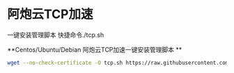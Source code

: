 # 阿炮云TCP加速
一键安装管理脚本 快捷命令./tcp.sh

**Centos/Ubuntu/Debian 阿炮云TCP加速一键安装管理脚本 **

```Bash
wget --no-check-certificate -O tcp.sh https://raw.githubusercontent.com/apaoyun/yijianjiaoben/main/tcp.sh && chmod +x tcp.sh && ./tcp.sh
```
